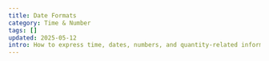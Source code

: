 ```yaml
---
title: Date Formats
category: Time & Number
tags: []
updated: 2025-05-12
intro: How to express time, dates, numbers, and quantity-related information.
---
```

